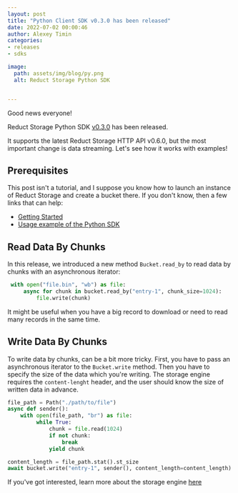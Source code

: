 ```yaml
---
layout: post 
title: "Python Client SDK v0.3.0 has been released"
date: 2022-07-02 00:00:46 
author: Alexey Timin 
categories:
- releases
- sdks

image:
  path: assets/img/blog/py.png
  alt: Reduct Storage Python SDK


---
```


Good news everyone!

Reduct Storage Python SDK [v0.3.0](https://github.com/reduct-storage/reduct-py/releases/tag/v0.3.0) has been released.

It supports the latest Reduct Storage HTTP API v0.6.0, but the most important change is data streaming. Let's see how it works with examples!

## Prerequisites

This post isn't a tutorial, and I suppose you know how to launch an instance of Reduct Storage and create a bucket there. If you don't know, then a few links that can help:

* [Getting Started](https://docs.reduct-storage.dev/)
* [Usage example of the Python SDK](https://reduct-py.readthedocs.io/en/latest/#example)

## Read Data By Chunks

In this release, we introduced a new method `Bucket.read_by` to read data by chunks with an asynchronous iterator:

```python
 with open("file.bin", "wb") as file:
     async for chunk in bucket.read_by("entry-1", chunk_size=1024):
         file.write(chunk)
```

<!--more-->

It might be useful when you have a big record to download or need to read many records in the same time.

## Write Data By Chunks

To write data by chunks, can be a bit more tricky. First, you have to pass an asynchronous iterator to the `Bucket.write` method. Then you have to specify the size of the data which you're writing. The storage engine requires the `content-lenght` header, and the user should know the size of written data in advance.

```python
file_path = Path("./path/to/file")
async def sender():
    with open(file_path, "br") as file:
         while True:
             chunk = file.read(1024)
             if not chunk:
                 break
             yield chunk

content_length = file_path.stat().st_size
await bucket.write("entry-1", sender(), content_length=content_length)
```

If you've got interested, learn more about the storage engine [here](https://docs.reduct-storage.dev/how-does-it-work)
